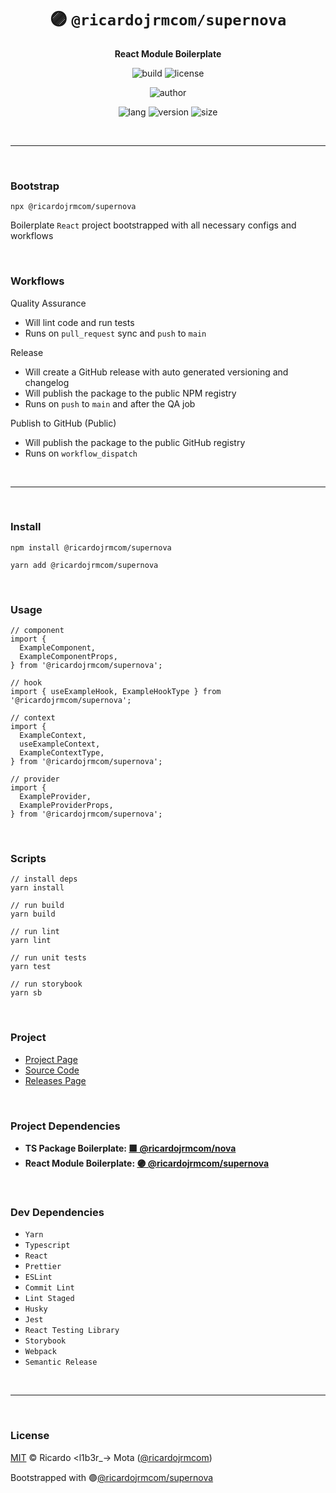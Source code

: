 <div align="center">

# 🟣 `@ricardojrmcom/supernova`

<b>React Module Boilerplate</b>

![build](https://img.shields.io/github/workflow/status/ricardojrmcom/supernova/Continuous%20Integration?style=for-the-badge)
![license](https://img.shields.io/github/license/ricardojrmcom/supernova?style=for-the-badge)

![author](<https://img.shields.io/badge/Author-Ricardo%20%3Cl1b3r__--%3E%20Mota%20(%40ricardojrmcom)-orange?style=for-the-badge>)

![lang](https://img.shields.io/github/languages/top/ricardojrmcom/supernova?style=for-the-badge)
![version](https://img.shields.io/npm/v/@ricardojrmcom/supernova?style=for-the-badge)
![size](https://img.shields.io/bundlephobia/min/@ricardojrmcom/supernova?style=for-the-badge)

</div>

<br />

---

<br />

### <b>Bootstrap</b>

```tsx
npx @ricardojrmcom/supernova
```

Boilerplate `React` project bootstrapped with all necessary configs and workflows

<br />

### <b>Workflows</b>

Quality Assurance

- Will lint code and run tests
- Runs on `pull_request` sync and `push` to `main`

Release

- Will create a GitHub release with auto generated versioning and changelog
- Will publish the package to the public NPM registry
- Runs on `push` to `main` and after the QA job

Publish to GitHub (Public)

- Will publish the package to the public GitHub registry
- Runs on `workflow_dispatch`

<br />

---

<br />

### <b>Install</b>

```tsx
npm install @ricardojrmcom/supernova

yarn add @ricardojrmcom/supernova
```

<br />

### <b>Usage</b>

```tsx
// component
import {
  ExampleComponent,
  ExampleComponentProps,
} from '@ricardojrmcom/supernova';

// hook
import { useExampleHook, ExampleHookType } from '@ricardojrmcom/supernova';

// context
import {
  ExampleContext,
  useExampleContext,
  ExampleContextType,
} from '@ricardojrmcom/supernova';

// provider
import {
  ExampleProvider,
  ExampleProviderProps,
} from '@ricardojrmcom/supernova';
```

<br />

### <b>Scripts</b>

```tsx
// install deps
yarn install

// run build
yarn build

// run lint
yarn lint

// run unit tests
yarn test

// run storybook
yarn sb
```

<br />

### <b>Project</b>

- [Project Page](https://l1b3r.notion.site/supernova-382adadc317c4ec189b6643bcdfffc09)
- [Source Code](https://github.com/ricardojrmcom/supernova)
- [Releases Page](https://github.com/ricardojrmcom/supernova/releases)

<br />

### <b>Project Dependencies</b>

- <b>TS Package Boilerplate: [🟪 @ricardojrmcom/nova](https://github.com/ricardojrmcom/nova)</b>
- <b>React Module Boilerplate: [🟣 @ricardojrmcom/supernova](https://github.com/ricardojrmcom/supernova)</b>

<br />

### <b>Dev Dependencies</b>

- `Yarn`
- `Typescript`
- `React`
- `Prettier`
- `ESLint`
- `Commit Lint`
- `Lint Staged`
- `Husky`
- `Jest`
- `React Testing Library`
- `Storybook`
- `Webpack`
- `Semantic Release`

<br />

---

<br />

### <b>License</b>

[MIT](https://github.com/ricardojrmcom/supernova/blob/main/LICENSE) © Ricardo <l1b3r\_-> Mota ([@ricardojrmcom](https://github.com/ricardojrmcom))

Bootstrapped with 🟣[@ricardojrmcom/supernova](https://github.com/ricardojrmcom/supernova)

<br />
